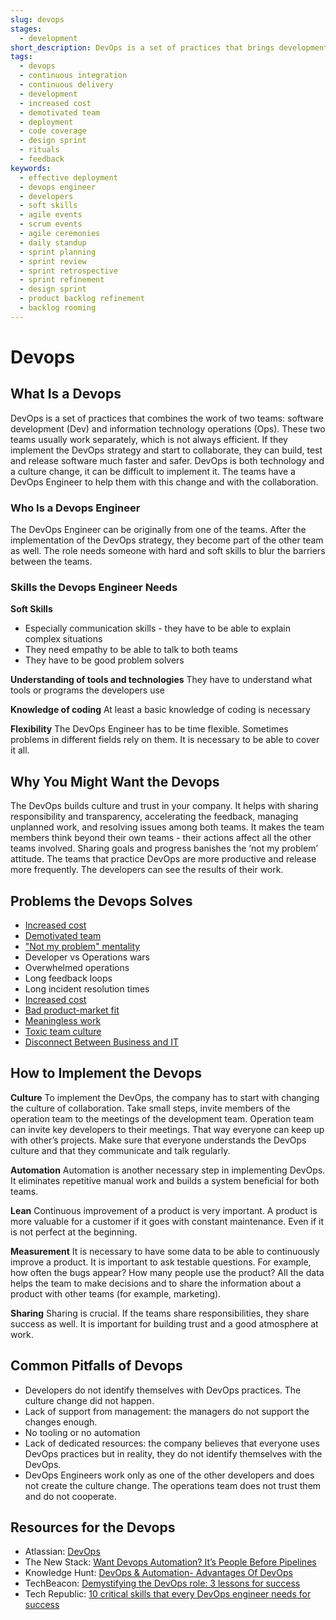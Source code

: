 ```yaml
---
slug: devops
stages:
  - development
short_description: DevOps is a set of practices that brings development and operations teams together. The collaboration helps to release software much faster.
tags:
  - devops
  - continuous integration
  - continuous delivery
  - development
  - increased cost
  - demotivated team
  - deployment
  - code coverage
  - design sprint
  - rituals
  - feedback
keywords:
  - effective deployment
  - devops engineer
  - developers
  - soft skills
  - agile events
  - scrum events
  - agile ceremonies
  - daily standup
  - sprint planning
  - sprint review
  - sprint retrospective
  - sprint refinement
  - design sprint
  - product backlog refinement
  - backlog rooming
---
```


# Devops

## What Is a Devops

DevOps is a set of practices that combines the work of two teams: software development (Dev) and information technology operations (Ops). These two teams usually work separately, which is not always efficient. If they implement the DevOps strategy and start to collaborate, they can build, test and release software much faster and safer. DevOps is both technology and a culture change, it can be difficult to implement it. The teams have a DevOps Engineer to help them with this change and with the collaboration.

### Who Is a Devops Engineer

The DevOps Engineer can be originally from one of the teams. After the implementation of the DevOps strategy, they become part of the other team as well. The role needs someone with hard and soft skills to blur the barriers between the teams.

### Skills the Devops Engineer Needs

**Soft Skills**

-   Especially communication skills - they have to be able to explain complex situations
-   They need empathy to be able to talk to both teams
-   They have to be good problem solvers

**Understanding of tools and technologies**
They have to understand what tools or programs the developers use

**Knowledge of coding**
At least a basic knowledge of coding is necessary

**Flexibility**
The DevOps Engineer has to be time flexible. Sometimes problems in different fields rely on them. It is necessary to be able to cover it all.

## Why You Might Want the Devops

The DevOps builds culture and trust in your company. It helps with sharing responsibility and transparency, accelerating the feedback, managing unplanned work, and resolving issues among both teams. It makes the team members think beyond their own teams -   their actions affect all the other teams involved. Sharing goals and progress banishes the ‘not my problem’ attitude. The teams that practice DevOps are more productive and release more frequently. The developers can see the results of their work.

## Problems the Devops Solves

-   [Increased cost](/problems/increased-cost)
-   [Demotivated team](/problems/demotivated-team)
-   ["Not my problem" mentality](/problems/not-my-problem-mentality)
-   Developer vs Operations wars
-   Overwhelmed operations
-   Long feedback loops
-   Long incident resolution times
-   [Increased cost](/problems/increased-cost)
-   [Bad product-market fit](/problems/bad-product-market-fit)
-   [Meaningless work](/problems/meaningless-work)
-   [Toxic team culture](/problems/toxic-team-culture)
-   [Disconnect Between Business and IT](/problems/disconnect-between-business-adnd-it)

## How to Implement the Devops

**Culture**
To implement the DevOps, the company has to start with changing the culture of collaboration. Take small steps, invite members of the operation team to the meetings of the development team. Operation team can invite key developers to their meetings. That way everyone can keep up with other’s projects. Make sure that everyone understands the DevOps culture and that they communicate and talk regularly.

**Automation**
Automation is another necessary step in implementing DevOps. It eliminates repetitive manual work and builds a system beneficial for both teams.

**Lean**
Continuous improvement of a product is very important. A product is more valuable for a customer if it goes with constant maintenance. Even if it is not perfect at the beginning.

**Measurement**
It is necessary to have some data to be able to continuously improve a product. It is important to ask testable questions. For example, how often the bugs appear? How many people use the product? All the data helps the team to make decisions and to share the information about a product with other teams (for example, marketing).

**Sharing**
Sharing is crucial. If the teams share responsibilities, they share success as well. It is important for building trust and a good atmosphere at work.

## Common Pitfalls of Devops

-   Developers do not identify themselves with DevOps practices. The culture change did not happen.
-   Lack of support from management: the managers do not support the changes enough.
-   No tooling or no automation
-   Lack of dedicated resources: the company believes that everyone uses DevOps practices but in reality, they do not identify themselves with the DevOps.
-   DevOps Engineers work only as one of the other developers and does not create the culture change. The operations team does not trust them and do not cooperate.

## Resources for the Devops

-   Atlassian: [DevOps](https://www.atlassian.com/devops)
-   The New Stack: [Want Devops Automation? It’s People Before Pipelines](https://thenewstack.io/want-devops-automation-its-people-before-pipelines/)
-   Knowledge Hunt: [DevOps & Automation- Advantages Of DevOps](https://www.knowledgehut.com/blog/devops/devops-automation)
-   TechBeacon: [Demystifying the DevOps role: 3 lessons for success](https://techbeacon.com/devops/demystifying-devops-role-3-lessons-success)
-   Tech Republic: [10 critical skills that every DevOps engineer needs for success](https://www.techrepublic.com/article/10-critical-skills-that-every-devops-engineer-needs-for-success/)
